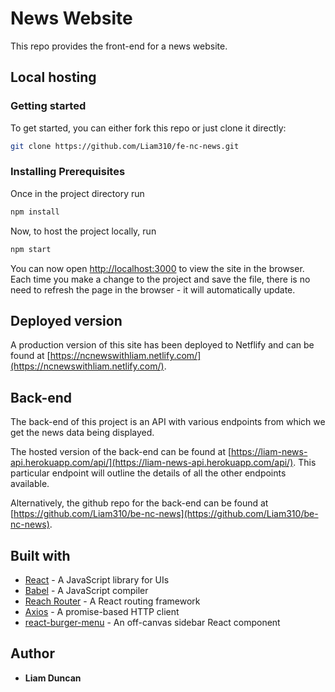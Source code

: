 # News Website

This repo provides the front-end for a news website.

## Local hosting

### Getting started

To get started, you can either fork this repo or just clone it directly:

```bash
git clone https://github.com/Liam310/fe-nc-news.git
```

### Installing Prerequisites

Once in the project directory run

```bash
npm install
```

Now, to host the project locally, run

```bash
npm start
```

You can now open [http://localhost:3000](http://localhost:3000) to view the site in the browser. Each time you make a change to the project and save the file, there is no need to refresh the page in the browser - it will automatically update.

## Deployed version

A production version of this site has been deployed to Netflify and can be found at [https://ncnewswithliam.netlify.com/](https://ncnewswithliam.netlify.com/).

## Back-end

The back-end of this project is an API with various endpoints from which we get the news data being displayed.

The hosted version of the back-end can be found at [https://liam-news-api.herokuapp.com/api/](https://liam-news-api.herokuapp.com/api/). This particular endpoint will outline the details of all the other endpoints available.

Alternatively, the github repo for the back-end can be found at [https://github.com/Liam310/be-nc-news](https://github.com/Liam310/be-nc-news).

## Built with

- [React](https://reactjs.org/) - A JavaScript library for UIs
- [Babel](https://babeljs.io/) - A JavaScript compiler
- [Reach Router](https://reach.tech/router) - A React routing framework
- [Axios](https://www.npmjs.com/package/axios) - A promise-based HTTP client
- [react-burger-menu](https://github.com/negomi/react-burger-menu) - An off-canvas sidebar React component

## Author

- **Liam Duncan**
